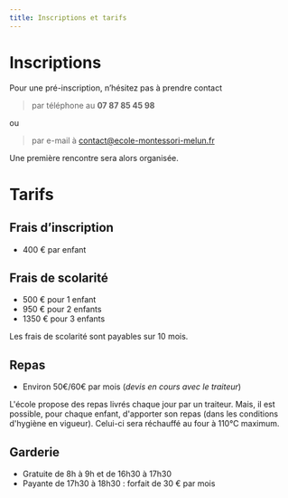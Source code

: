 ```yaml
---
title: Inscriptions et tarifs
---
```


# Inscriptions

Pour une pré-inscription, n’hésitez pas à prendre contact
> par téléphone au **07 87 85 45 98**

ou
> par e-mail à <contact@ecole-montessori-melun.fr>

Une première rencontre sera alors organisée.

# Tarifs

## Frais d’inscription

- 400 € par enfant

## Frais de scolarité

-  500 € pour 1 enfant
-  950 € pour 2 enfants
-  1350 € pour 3 enfants

Les frais de scolarité sont payables sur 10 mois.

## Repas

- Environ 50€/60€ par mois (*devis en cours avec le traiteur*)

L'école propose des repas livrés chaque jour par un traiteur. Mais, il est possible, pour chaque enfant, d'apporter son repas (dans les conditions d'hygiène en vigueur). Celui-ci sera réchauffé au four à 110°C maximum.

## Garderie

- Gratuite de 8h à 9h et de 16h30 à 17h30
- Payante de 17h30 à 18h30 : forfait de 30 € par mois
